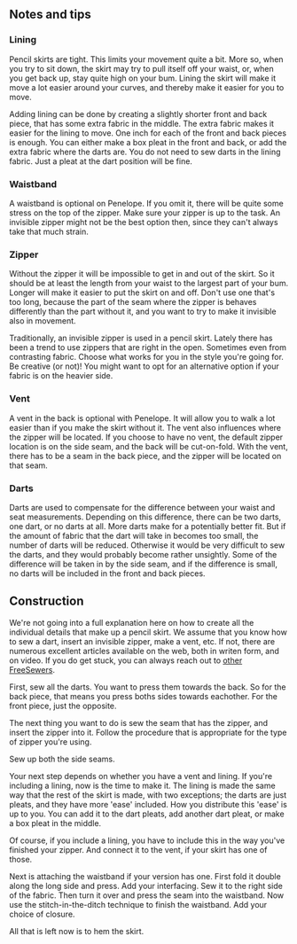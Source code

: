 ## Notes and tips

### Lining

Pencil skirts are tight. This limits your movement quite a bit. More so, when you try to sit down, the skirt may try to pull itself off your waist, or, when you get back up, stay quite high on your bum. Lining the skirt will make it move a lot easier around your curves, and thereby make it easier for you to move.

Adding lining can be done by creating a slightly shorter front and back piece, that has some extra fabric in the middle. The extra fabric makes it easier for the lining to move. One inch for each of the front and back pieces is enough. You can either make a box pleat in the front and back, or add the extra fabric where the darts are. You do not need to sew darts in the lining fabric. Just a pleat at the dart position will be fine.

### Waistband

A waistband is optional on Penelope. If you omit it, there will be quite some stress on the top of the zipper. Make sure your zipper is up to the task. An invisible zipper might not be the best option then, since they can't always take that much strain.

### Zipper

Without the zipper it will be impossible to get in and out of the skirt. So it should be at least the length from your waist to the largest part of your bum. Longer will make it easier to put the skirt on and off. Don't use one that's too long, because the part of the seam where the zipper is behaves differently than the part without it, and you want to try to make it invisible also in movement.

Traditionally, an invisible zipper is used in a pencil skirt. Lately there has been a trend to use zippers that are right in the open. Sometimes even from contrasting fabric. Choose what works for you in the style you're going for. Be creative (or not)! You might want to opt for an alternative option if your fabric is on the heavier side.

### Vent

A vent in the back is optional with Penelope. It will allow you to walk a lot easier than if you make the skirt without it. The vent also influences where the zipper will be located. If you choose to have no vent, the default zipper location is on the side seam, and the back will be cut-on-fold. With the vent, there has to be a seam in the back piece, and the zipper will be located on that seam.

### Darts

Darts are used to compensate for the difference between your waist and seat measurements. Depending on this difference, there can be two darts, one dart, or no darts at all. More darts make for a potentially better fit. But if the amount of fabric that the dart will take in becomes too small, the number of darts will be reduced. Otherwise it would be very difficult to sew the darts, and they would probably become rather unsightly. Some of the difference will be taken in by the side seam, and if the difference is small, no darts will be included in the front and back pieces.

## Construction

We're not going into a full explanation here on how to create all the individual details that make up a pencil skirt. We assume that you know how to sew a dart, insert an invisible zipper, make a vent, etc. If not, there are numerous excellent articles available on the web, both in writen form, and on video. If you do get stuck, you can always reach out to [other FreeSewers](https://gitter.im/freesewing/help).

First, sew all the darts. You want to press them towards the back. So for the back piece, that means you press boths sides towards eachother. For the front piece, just the opposite.

The next thing you want to do is sew the seam that has the zipper, and insert the zipper into it. Follow the procedure that is appropriate for the type of zipper you're using.

Sew up both the side seams.

Your next step depends on whether you have a vent and lining. If you're including a lining, now is the time to make it. The lining is made the same way that the rest of the skirt is made, with two exceptions; the darts are just pleats, and they have more 'ease' included. How you distribute this 'ease' is up to you. You can add it to the dart pleats, add another dart pleat, or make a box pleat in the middle.

Of course, if you include a lining, you have to include this in the way you've finished your zipper. And connect it to the vent, if your skirt has one of those.

Next is attaching the waistband if your version has one. First fold it double along the long side and press. Add your interfacing. Sew it to the right side of the fabric. Then turn it over and press the seam into the waistband. Now use the stitch-in-the-ditch technique to finish the waistband. Add your choice of closure.

All that is left now is to hem the skirt.





